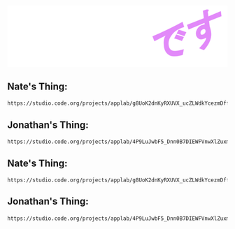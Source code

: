 ![Ableton Desu](./ableton_desu2.png)

## Nate's Thing:

```
https://studio.code.org/projects/applab/g8UoK2dnKyRXUVX_ucZLWdkYcezmDff6lTgxVgc3ack
```

## Jonathan's Thing:

```
https://studio.code.org/projects/applab/4P9LuJwbF5_Dnn0B7DIEWFVnwXlZuxmHjRr4IQSqt5o
```

## Nate's Thing:

```
https://studio.code.org/projects/applab/g8UoK2dnKyRXUVX_ucZLWdkYcezmDff6lTgxVgc3ack
```

## Jonathan's Thing:

```
https://studio.code.org/projects/applab/4P9LuJwbF5_Dnn0B7DIEWFVnwXlZuxmHjRr4IQSqt5o
```
